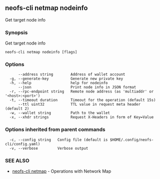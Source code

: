 ## neofs-cli netmap nodeinfo

Get target node info

### Synopsis

Get target node info

```
neofs-cli netmap nodeinfo [flags]
```

### Options

```
      --address string        Address of wallet account
  -g, --generate-key          Generate new private key
  -h, --help                  help for nodeinfo
      --json                  Print node info in JSON format
  -r, --rpc-endpoint string   Remote node address (as 'multiaddr' or '<host>:<port>')
  -t, --timeout duration      Timeout for the operation (default 15s)
      --ttl uint32            TTL value in request meta header (default 2)
  -w, --wallet string         Path to the wallet
  -x, --xhdr strings          Request X-Headers in form of Key=Value
```

### Options inherited from parent commands

```
  -c, --config string   Config file (default is $HOME/.config/neofs-cli/config.yaml)
  -v, --verbose         Verbose output
```

### SEE ALSO

* [neofs-cli netmap](neofs-cli_netmap.md)	 - Operations with Network Map

